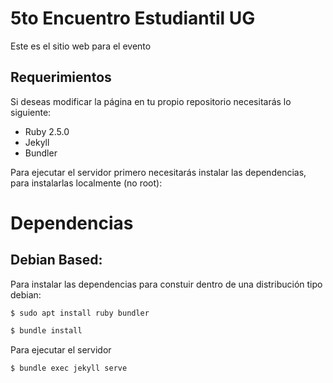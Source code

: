 # 5to Encuentro Estudiantil UG

Este es el sitio web para el evento

## Requerimientos
Si deseas modificar la página en tu propio repositorio necesitarás lo siguiente:

* Ruby 2.5.0
* Jekyll
* Bundler

Para ejecutar el servidor primero necesitarás instalar las dependencias, para
instalarlas localmente (no root):

# Dependencias

## Debian Based:

Para instalar las dependencias para constuir dentro de una distribución tipo debian:

`$ sudo apt install ruby bundler`


```sh
$ bundle install
```

Para ejecutar el servidor

``` sh
$ bundle exec jekyll serve
```
